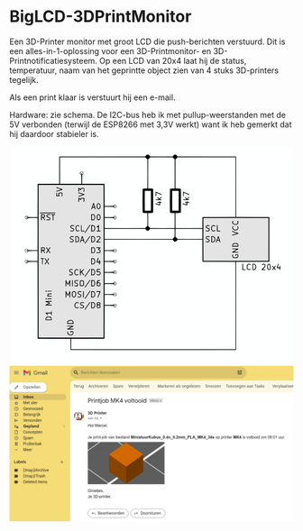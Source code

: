 # BigLCD-3DPrintMonitor
Een 3D-Printer monitor met groot LCD die push-berichten verstuurd. Dit is een alles-in-1-oplossing voor een 3D-Printmonitor- en 3D-Printnotificatiesysteem. Op een LCD van 20x4 laat hij de status, temperatuur, naam van het geprintte object zien van 4 stuks 3D-printers tegelijk.

Als een print klaar is verstuurt hij een e-mail.

Hardware: zie schema. De I2C-bus heb ik met pullup-weerstanden met de 5V verbonden (terwijl de ESP8266 met 3,3V werkt) want ik heb gemerkt dat hij daardoor stabieler is.

<img src="doc/schema.png" width="600px">
<img src="doc/email.png" width="600px">
